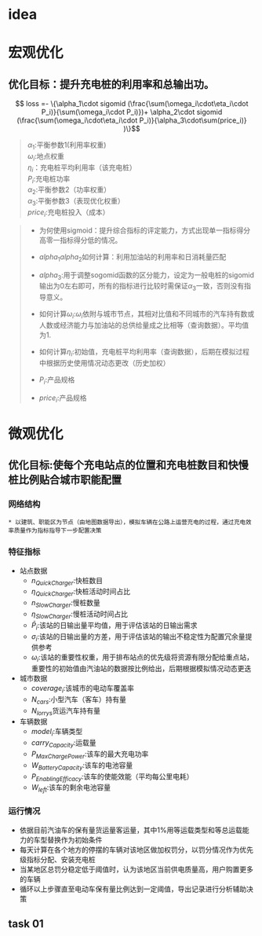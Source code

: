 # idea

# 宏观优化

## 优化目标：提升充电桩的利用率和总输出功。

$$ loss =- \{\alpha_1\cdot sigomid (\frac{\sum(\omega_i\cdot\eta_i\cdot P_i)}{\sum(\omega_i\cdot P_i)})+ \alpha_2\cdot sigomid (\frac{\sum(\omega_i\cdot\eta_i\cdot P_i)}{\alpha_3\cdot\sum(price_i)} )\}$$
> $\alpha_1$:平衡参数1(利用率权重) \
> $\omega_i$:地点权重 \
> $\eta_i$：充电桩平均利用率（该充电桩） \
> $P_i$:充电桩功率 \
> $\alpha_2$:平衡参数2（功率权重）\
> $\alpha_3$:平衡参数3（表现优化权重）\
> $price_i$:充电桩投入（成本）

> * 为何使用sigmoid：提升综合指标的评定能力，方式出现单一指标得分高零一指标得分低的情况。
>
> * $alpha_1$$alpha_2$如何计算：利用加油站的利用率和日消耗量匹配
>
> * $alpha_3$:用于调整sogomid函数的区分能力，设定为一般电桩的sigomid输出为0左右即可，所有的指标进行比较时需保证$\alpha_3$一致，否则没有指导意义。
>
> * 如何计算$\omega_i$:$\omega_i$依附与城市节点，其相对比值和不同城市的汽车持有数或人数或经济能力与加油站的总供给量成之比相等（查询数据）。平均值为1.
>
> * 如何计算$\eta_i$:初始值，充电桩平均利用率（查询数据），后期在模拟过程中根据历史使用情况动态更改（历史加权）
>
> * $P_i$:产品规格
>
> * $price_i$:产品规格

# 微观优化

## 优化目标:使每个充电站点的位置和充电桩数目和快慢桩比例贴合城市职能配置

### 网络结构
    * 以建筑、职能区为节点（由地图数据导出），模拟车辆在公路上运营充电的过程，通过充电效率质量作为指标指导下一步配置决策
### 特征指标
* 站点数据
  * $n_{QuickCharger}$:快桩数目
  * $\eta_{QuickCharger}$:快桩活动时间占比
  * $n_{SlowCharger}$:慢桩数量
  * $\eta_{SlowCharger}$:慢桩活动时间占比
  * $\bar P_i$:该站的日输出量平均值，用于评估该站的日输出需求
  * $\sigma_i$:该站的日输出量的方差，用于评估该站的输出不稳定性为配置冗余量提供参考
  * $\omega_i$:该站的重要性权重，用于排布站点的优先级将资源有限分配给重点站，重要性的初始值由汽油站的数据按比例给出，后期根据模拟情况动态更迭
* 城市数据
  * $coverage_i$:该城市的电动车覆盖率
  * $N_{cars}$:小型汽车（客车）持有量
  * $N_{lorrys}$货运汽车持有量
* 车辆数据
  * $model_i$:车辆类型
  * $carry_{Capacity}$:运载量
  * $P_{MaxChargePower}$:该车的最大充电功率
  * $W_{BatteryCapacity}$:该车的电池容量
  * $P_{EnablingEfficacy}$:该车的使能效能（平均每公里电耗）
  * $W_{left}$:该车的剩余电池容量
### 运行情况
   * 依据目前汽油车的保有量货运量客运量，其中1%用等运载类型和等总运载能力的车型替换作为初始条件
   * 每天计算在各个地方的停摆的车辆对该地区做加权罚分，以罚分情况作为优先级指标分配、安装充电桩
   * 当某地区总罚分稳定低于阈值时，认为该地区当前供电质量高，用户购置更多的车辆
   * 循环以上步骤直至电动车保有量比例达到一定阈值，导出记录进行分析辅助决策


## task 01

